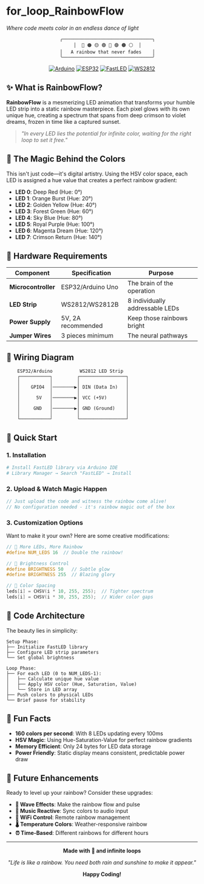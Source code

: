#  for_loop_RainbowFlow

*Where code meets color in an endless dance of light*

<div align="center">

```
    ╭─────────────────────────────────╮
    │  🔴 🟠 🟡 🟢 🔵 🟣 🟤 ⚪  │
    │   A rainbow that never fades    │
    ╰─────────────────────────────────╯
```

[![Arduino](https://img.shields.io/badge/Arduino-00979D?style=for-the-badge&logo=Arduino&logoColor=white)](https://www.arduino.cc/)
[![ESP32](https://img.shields.io/badge/ESP32-E7352C?style=for-the-badge&logo=espressif&logoColor=white)](https://www.espressif.com/)
[![FastLED](https://img.shields.io/badge/FastLED-FF6B6B?style=for-the-badge)](https://github.com/FastLED/FastLED)
[![WS2812](https://img.shields.io/badge/WS2812-4ECDC4?style=for-the-badge)](https://www.adafruit.com/category/168)

</div>

## ✨ What is RainbowFlow?

**RainbowFlow** is a mesmerizing LED animation that transforms your humble LED strip into a static rainbow masterpiece. Each pixel glows with its own unique hue, creating a spectrum that spans from deep crimson to violet dreams, frozen in time like a captured sunset.

> *"In every LED lies the potential for infinite color, waiting for the right loop to set it free."*

## 🎨 The Magic Behind the Colors

This isn't just code—it's digital artistry. Using the HSV color space, each LED is assigned a hue value that creates a perfect rainbow gradient:

- **LED 0**: Deep Red (Hue: 0°)
- **LED 1**: Orange Burst (Hue: 20°)
- **LED 2**: Golden Yellow (Hue: 40°)
- **LED 3**: Forest Green (Hue: 60°)
- **LED 4**: Sky Blue (Hue: 80°)
- **LED 5**: Royal Purple (Hue: 100°)
- **LED 6**: Magenta Dream (Hue: 120°)
- **LED 7**: Crimson Return (Hue: 140°)

## 🔧 Hardware Requirements

| Component | Specification | Purpose |
|-----------|--------------|---------|
| **Microcontroller** | ESP32/Arduino Uno | The brain of the operation |
| **LED Strip** | WS2812/WS2812B | 8 individually addressable LEDs |
| **Power Supply** | 5V, 2A recommended | Keep those rainbows bright |
| **Jumper Wires** | 3 pieces minimum | The neural pathways |

## 🔌 Wiring Diagram

```
    ESP32/Arduino          WS2812 LED Strip
    ┌───────────┐         ┌─────────────────┐
    │           │         │                 │
    │    GPIO4  │────────▶│ DIN (Data In)   │
    │           │         │                 │
    │      5V   │────────▶│ VCC (+5V)       │
    │           │         │                 │
    │     GND   │────────▶│ GND (Ground)    │
    │           │         │                 │
    └───────────┘         └─────────────────┘
```

## 🚀 Quick Start

### 1. Installation
```bash
# Install FastLED library via Arduino IDE
# Library Manager → Search "FastLED" → Install
```

### 2. Upload & Watch Magic Happen
```cpp
// Just upload the code and witness the rainbow come alive!
// No configuration needed - it's rainbow magic out of the box
```

### 3. Customization Options

Want to make it your own? Here are some creative modifications:

```cpp
// 🌈 More LEDs, More Rainbow
#define NUM_LEDS 16  // Double the rainbow!

// 🔆 Brightness Control
#define BRIGHTNESS 50   // Subtle glow
#define BRIGHTNESS 255  // Blazing glory

// 🎨 Color Spacing
leds[i] = CHSV(i * 10, 255, 255);  // Tighter spectrum
leds[i] = CHSV(i * 30, 255, 255);  // Wider color gaps
```

## 🎯 Code Architecture

The beauty lies in simplicity:

```
Setup Phase:
├── Initialize FastLED library
├── Configure LED strip parameters
└── Set global brightness

Loop Phase:
├── For each LED (0 to NUM_LEDS-1):
│   ├── Calculate unique hue value
│   ├── Apply HSV color (Hue, Saturation, Value)
│   └── Store in LED array
├── Push colors to physical LEDs
└── Brief pause for stability
```

## 🎪 Fun Facts

- **160 colors per second**: With 8 LEDs updating every 100ms
- **HSV Magic**: Using Hue-Saturation-Value for perfect rainbow gradients
- **Memory Efficient**: Only 24 bytes for LED data storage
- **Power Friendly**: Static display means consistent, predictable power draw

## 🔮 Future Enhancements

Ready to level up your rainbow? Consider these upgrades:

- **🌊 Wave Effects**: Make the rainbow flow and pulse
- **🎵 Music Reactive**: Sync colors to audio input
- **📱 WiFi Control**: Remote rainbow management
- **🌡️ Temperature Colors**: Weather-responsive rainbow
- **⏰ Time-Based**: Different rainbows for different hours


---

<div align="center">

**Made with 💖 and infinite loops**

*"Life is like a rainbow. You need both rain and sunshine to make it appear."*

**Happy Coding!**

</div>
